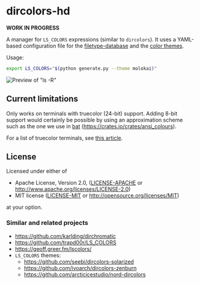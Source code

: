 # dircolors-hd

**WORK IN PROGRESS**

A manager for `LS_COLORS` expressions (similar to `dircolors`). It uses a YAML-based configuration
file for the [filetype-database](filetypes.yml) and the [color themes](themes/molokai.yml).

Usage:
``` bash
export LS_COLORS="$(python generate.py --theme molokai)"
```

![Preview of "ls -R"](https://i.imgur.com/oekLIya.png)

## Current limitations

Only works on terminals with truecolor (24-bit) support. Adding 8-bit support would
certainly be possible by using an approximation scheme such as the one we use in
[bat](https://github.com/sharkdp/bat) (https://crates.io/crates/ansi_colours).

For a list of truecolor terminals, see [this article](https://gist.github.com/XVilka/8346728).


## License

Licensed under either of

 * Apache License, Version 2.0, ([LICENSE-APACHE](LICENSE-APACHE) or http://www.apache.org/licenses/LICENSE-2.0)
 * MIT license ([LICENSE-MIT](LICENSE-MIT) or http://opensource.org/licenses/MIT)

at your option.

### Similar and related projects

- https://github.com/karlding/dirchromatic
- https://github.com/trapd00r/LS_COLORS
- https://geoff.greer.fm/lscolors/
- `LS_COLORS` themes:
   - https://github.com/seebi/dircolors-solarized
   - https://github.com/ivoarch/dircolors-zenburn
   - https://github.com/arcticicestudio/nord-dircolors

